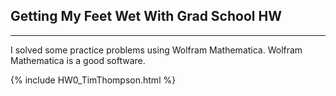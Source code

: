 ## Getting My Feet Wet With Grad School HW

---
I solved some practice problems using Wolfram Mathematica. Wolfram Mathematica is a good software.

<object data="{{ includes.HW0_TimThompson.pdf }}" width="1000" height="1000" type='application/pdf'/>
</object>

{% include HW0_TimThompson.html %}
